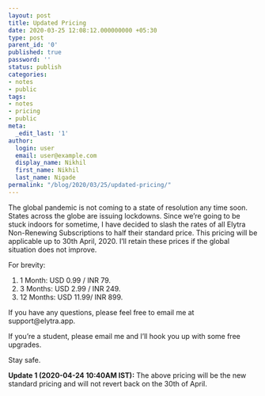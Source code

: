 ```yaml
---
layout: post
title: Updated Pricing
date: 2020-03-25 12:08:12.000000000 +05:30
type: post
parent_id: '0'
published: true
password: ''
status: publish
categories:
- notes
- public
tags:
- notes
- pricing
- public
meta:
  _edit_last: '1'
author:
  login: user
  email: user@example.com
  display_name: Nikhil
  first_name: Nikhil
  last_name: Nigade
permalink: "/blog/2020/03/25/updated-pricing/"
---
```

<p>The global pandemic is not coming to a state of resolution any time soon. States across the globe are issuing lockdowns. Since we’re going to be stuck indoors for sometime, I have decided to slash the rates of all Elytra Non-Renewing Subscriptions to half their standard price. This pricing will be applicable up to 30th April, 2020. I’ll retain these prices if the global situation does not improve.</p>
<p>For brevity:</p>
<ol>
<li>1 Month: USD 0.99 / INR 79.</li>
<li>3 Months: USD 2.99 / INR 249.</li>
<li>12 Months: USD 11.99/ INR 899.</li>
</ol>
<p>If you have any questions, please feel free to email me at support@elytra.app.</p>
<p>If you’re a student, please email me and I’ll hook you up with some free upgrades.</p>
<p>Stay safe.</p>
<p><strong>Update 1 (2020-04-24 10:40AM IST):</strong> The above pricing will be the new standard pricing and will not revert back on the 30th of April.</p>

